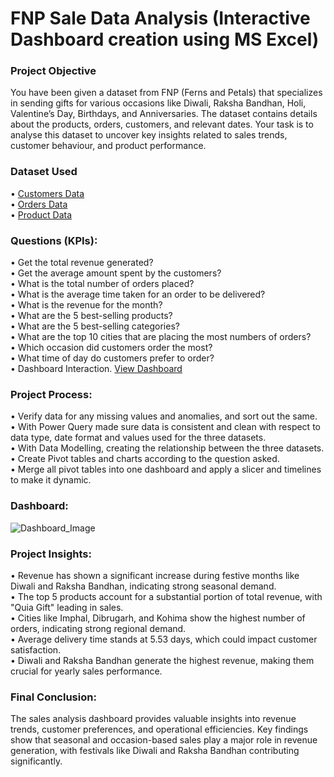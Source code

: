 # FNP Sale Data Analysis (Interactive Dashboard creation using MS Excel)

### Project Objective

You have been given a dataset from FNP (Ferns and Petals) that specializes in sending gifts for various occasions like Diwali, Raksha Bandhan, Holi, Valentine’s Day, Birthdays, and Anniversaries. The dataset contains details about the products, orders, customers, and relevant dates. Your task is to analyse this dataset to uncover key insights related to sales trends, customer behaviour, and product performance.


### Dataset Used
• [Customers Data](https://github.com/Bhabani-DA/FNP-Sala-Data-Analysis/blob/main/customers.csv)  
• [Orders Data](https://github.com/Bhabani-DA/FNP-Sala-Data-Analysis/blob/main/orders.csv)  
• [Product Data](https://github.com/Bhabani-DA/FNP-Sala-Data-Analysis/blob/main/products.csv)  

### Questions (KPIs):
•	Get the total revenue generated?  
•	Get the average amount spent by the customers?  
•	What is the total number of orders placed?  
•	What is the average time taken for an order to be delivered?  
•	What is the revenue for the month?  
•	What are the 5 best-selling products?  
•	What are the 5 best-selling categories?  
•	What are the top 10 cities that are placing the most numbers of orders?  
•	Which occasion did customers order the most?  
•	What time of day do customers prefer to order?  
•	Dashboard Interaction. [View Dashboard](https://github.com/Bhabani-DA/FNP-Sala-Data-Analysis/blob/main/Dashboard_Image.png) 

### Project Process:
•	Verify data for any missing values and anomalies, and sort out the same.  
•	With Power Query made sure data is consistent and clean with respect to data type, date format and values used for the three datasets.  
•	With Data Modelling, creating the relationship between the three datasets.  
•	Create Pivot tables and charts according to the question asked.  
•	Merge all pivot tables into one dashboard and apply a slicer and timelines to make it dynamic.  

### Dashboard:

![Dashboard_Image](https://github.com/user-attachments/assets/79d4364d-ac69-4712-abc4-b89fab8ddfc1)

### Project Insights:
•	Revenue has shown a significant increase during festive months like Diwali and Raksha Bandhan, indicating strong seasonal demand.  
•	The top 5 products account for a substantial portion of total revenue, with "Quia Gift" leading in sales.  
•	Cities like Imphal, Dibrugarh, and Kohima show the highest number of orders, indicating strong regional demand.  
•	Average delivery time stands at 5.53 days, which could impact customer satisfaction.  
•	Diwali and Raksha Bandhan generate the highest revenue, making them crucial for yearly sales performance.  

### Final Conclusion:
The sales analysis dashboard provides valuable insights into revenue trends, customer preferences, and operational efficiencies. Key findings show that seasonal and occasion-based sales play a major role in revenue generation, with festivals like Diwali and Raksha Bandhan contributing significantly.
